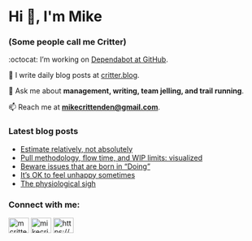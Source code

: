 # Hi 👋, I'm Mike
### (Some people call me Critter)

:octocat: I’m working on [Dependabot at GitHub](https://github.com/features/security).

📝 I write daily blog posts at [critter.blog](https://critter.blog).

💬 Ask me about **management, writing, team jelling, and trail running**.

📫 Reach me at **mikecrittenden@gmail.com**.

### Latest blog posts
<!-- BLOG-POST-LIST:START -->
- [Estimate relatively, not absolutely](https://critter.blog/2023/04/07/estimate-relatively-not-absolutely/)
- [Pull methodology, flow time, and WIP limits: visualized](https://critter.blog/2023/04/06/pull-vs-push-visualized/)
- [Beware issues that are born in “Doing”](https://critter.blog/2023/04/05/beware-issues-that-are-born-in-doing/)
- [It’s OK to feel unhappy sometimes](https://critter.blog/2023/04/04/its-ok-to-feel-unhappy-sometimes/)
- [The physiological sigh](https://critter.blog/2023/04/03/the-physiological-sigh/)
<!-- BLOG-POST-LIST:END -->

<h3 align="left">Connect with me:</h3>
<p align="left">
<a href="https://twitter.com/mcrittenden" target="blank"><img align="center" src="https://raw.githubusercontent.com/rahuldkjain/github-profile-readme-generator/master/src/images/icons/Social/twitter.svg" alt="mcrittenden" height="30" width="40" /></a>
<a href="https://linkedin.com/in/mikecrittenden" target="blank"><img align="center" src="https://raw.githubusercontent.com/rahuldkjain/github-profile-readme-generator/master/src/images/icons/Social/linked-in-alt.svg" alt="mikecrittenden" height="30" width="40" /></a>
<a href="https://critter.blog/feed/" target="blank"><img align="center" src="https://raw.githubusercontent.com/rahuldkjain/github-profile-readme-generator/master/src/images/icons/Social/rss.svg" alt="https://critter.blog/feed/" height="30" width="40" /></a>
</p>
